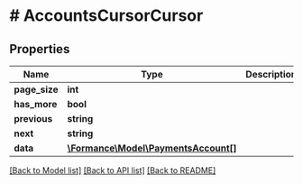 # # AccountsCursorCursor

## Properties

Name | Type | Description | Notes
------------ | ------------- | ------------- | -------------
**page_size** | **int** |  |
**has_more** | **bool** |  |
**previous** | **string** |  | [optional]
**next** | **string** |  | [optional]
**data** | [**\Formance\Model\PaymentsAccount[]**](PaymentsAccount.md) |  |

[[Back to Model list]](../../README.md#models) [[Back to API list]](../../README.md#endpoints) [[Back to README]](../../README.md)
